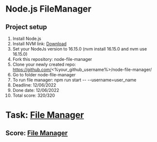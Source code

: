 # Node.js FileManager

## Project setup

1. Install Node.js
2. Install NVM link: <a href="https://github.com/coreybutler/nvm-windows">Download</a>
3. Set your NodeJs version to 16.15.0 (nvm install 16.15.0 and nvm use 16.15.0)
4. Fork this repository: node-file-manager
5. Clone your newly created repo: https://github.com/<%your_github_username%>/node-file-manager/
6. Go to folder node-file-manager
7. To run file manager: npm run start -- --username=user_name
8. Deadline: 12/06/2022
9. Done date: 12/06/2022
10. Total score: 320/320


# Task: <a href="https://github.com/AlreadyBored/nodejs-assignments/blob/main/assignments/file-manager/assignment.md">File Manager</a>
## Score: <a href="https://github.com/AlreadyBored/nodejs-assignments/blob/main/assignments/file-manager/score.md">File Manager</a>

